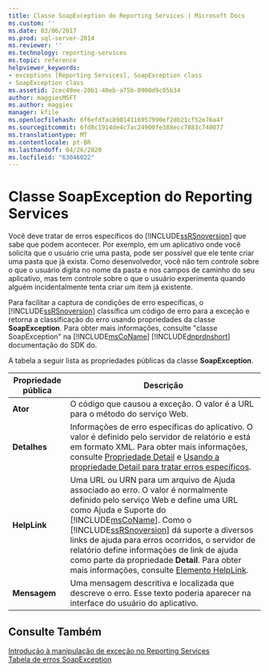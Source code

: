 ```yaml
---
title: Classe SoapException do Reporting Services | Microsoft Docs
ms.custom: ''
ms.date: 03/06/2017
ms.prod: sql-server-2014
ms.reviewer: ''
ms.technology: reporting-services
ms.topic: reference
helpviewer_keywords:
- exceptions [Reporting Services], SoapException class
- SoapException class
ms.assetid: 2cec49ee-20b1-40eb-a75b-0908d9c05b34
author: maggiesMSFT
ms.author: maggies
manager: kfile
ms.openlocfilehash: 6f6efdfac89014116957990ef2db21cf52e76a4f
ms.sourcegitcommit: 6fd8c1914de4c7ac24900fe388ecc7883c740077
ms.translationtype: MT
ms.contentlocale: pt-BR
ms.lasthandoff: 04/26/2020
ms.locfileid: "63046022"
---
```

# <a name="reporting-services-soapexception-class"></a>Classe SoapException do Reporting Services
  Você deve tratar de erros específicos do [!INCLUDE[ssRSnoversion](../../../includes/ssrsnoversion-md.md)] que sabe que podem acontecer. Por exemplo, em um aplicativo onde você solicita que o usuário crie uma pasta, pode ser possível que ele tente criar uma pasta que já exista. Como desenvolvedor, você não tem controle sobre o que o usuário digita no nome da pasta e nos campos de caminho do seu aplicativo, mas tem controle sobre o que o usuário experimenta quando alguém incidentalmente tenta criar um item já existente.  
  
 Para facilitar a captura de condições de erro específicas, o [!INCLUDE[ssRSnoversion](../../../includes/ssrsnoversion-md.md)] classifica um código de erro para a exceção e retorna a classificação do erro usando propriedades da classe **SoapException**. Para obter mais informações, consulte "classe SoapException" na [!INCLUDE[msCoName](../../../includes/msconame-md.md)] [!INCLUDE[dnprdnshort](../../../includes/dnprdnshort-md.md)] documentação do SDK do.  
  
 A tabela a seguir lista as propriedades públicas da classe **SoapException**.  
  
|Propriedade pública|Descrição|  
|---------------------|-----------------|  
|**Ator**|O código que causou a exceção. O valor é a URL para o método do serviço Web.|  
|**Detalhes**|Informações de erro específicas do aplicativo. O valor é definido pelo servidor de relatório e está em formato XML. Para obter mais informações, consulte [Propriedade Detail](detail-property.md) e [Usando a propriedade Detail para tratar erros específicos](../best-practices/using-the-detail-property-to-handle-specific-errors.md).|  
|**HelpLink**|Uma URL ou URN para um arquivo de Ajuda associado ao erro. O valor é normalmente definido pelo serviço Web e define uma URL como Ajuda e Suporte do [!INCLUDE[msCoName](../../../includes/msconame-md.md)]. Como o [!INCLUDE[ssRSnoversion](../../../includes/ssrsnoversion-md.md)] dá suporte a diversos links de ajuda para erros ocorridos, o servidor de relatório define informações de link de ajuda como parte da propriedade **Detail**. Para obter mais informações, consulte [Elemento HelpLink](helplink-element.md).|  
|**Mensagem**|Uma mensagem descritiva e localizada que descreve o erro. Esse texto poderia aparecer na interface do usuário do aplicativo.|  
  
## <a name="see-also"></a>Consulte Também  
 [Introdução à manipulação de exceção no Reporting Services](../introducing-exception-handling-in-reporting-services.md)   
 [Tabela de erros SoapException](soapexception-errors-table.md)  
  
  
